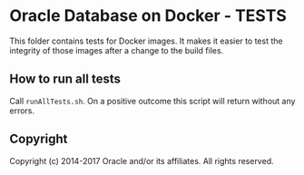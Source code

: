 Oracle Database on Docker - TESTS
===============
This folder contains tests for Docker images. It makes it easier to test the integrity of those images after a change to the build files.

## How to run all tests
Call `runAllTests.sh`. On a positive outcome this script will return without any errors.

## Copyright
Copyright (c) 2014-2017 Oracle and/or its affiliates. All rights reserved.
